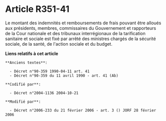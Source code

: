 # Article R351-41

Le montant des indemnités et remboursements de frais pouvant être alloués aux présidents, membres, commissaires du
Gouvernement et rapporteurs de la Cour nationale et des tribunaux interrégionaux de la tarification sanitaire et sociale est
fixé par arrêté des ministres chargés de la sécurité sociale, de la santé, de l'action sociale et du budget.

**Liens relatifs à cet article**

	**Anciens textes**:

	  - Décret n°90-359 1990-04-11 art. 41
	  - Décret n°90-359 du 11 avril 1990 - art. 41 (Ab)

	**Codifié par**:

	  - Décret n°2004-1136 2004-10-21

	**Modifié par**:

	  - Décret n°2006-233 du 21 février 2006 - art. 3 () JORF 28 février 2006
